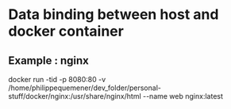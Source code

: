 # Data binding between host and docker container

## Example : nginx

docker run -tid -p 8080:80 -v /home/philippequemener/dev_folder/personal-stuff/docker/nginx:/usr/share/nginx/html --name web nginx:latest

